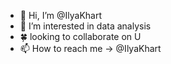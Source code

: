 - 👋 Hi, I’m @IlyaKhart
- 👀 I’m interested in data analysis
- 🍀 looking to collaborate on U
- 📫 How to reach me -> @IlyaKhart

<!---
IlyaKhart/IlyaKhart is a ✨ special ✨ repository because its `README.md` (this file) appears on your GitHub profile.
You can click the Preview link to take a look at your changes.
--->
